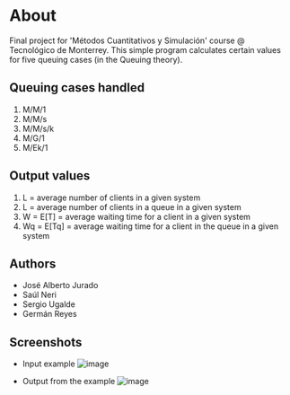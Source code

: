 # About

Final project for 'Métodos Cuantitativos y Simulación' course @ Tecnológico de Monterrey. This simple program calculates certain values for five queuing cases (in the Queuing theory).

## Queuing cases handled

1. M/M/1
1. M/M/s
1. M/M/s/k
1. M/G/1
1. M/Ek/1

## Output values

1. L = average number of clients in a given system
1. L = average number of clients in a queue in a given system
1. W = E[T] = average waiting time for a client in a given system
1. Wq = E[Tq] = average waiting time for a client in the queue in a given system

## Authors

- José Alberto Jurado
- Saúl Neri
- Sergio Ugalde
- Germán Reyes

## Screenshots

- Input example
  ![image](https://user-images.githubusercontent.com/26470569/82829724-95391900-9e79-11ea-98db-d07ee2dd70a0.png)

- Output from the example
  ![image](https://user-images.githubusercontent.com/26470569/82829777-b39f1480-9e79-11ea-8dd6-8f5b85f56c04.png)
